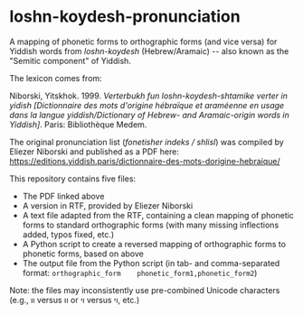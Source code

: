 # loshn-koydesh-pronunciation

A mapping of phonetic forms to orthographic forms (and vice versa) for Yiddish words from *loshn-koydesh* (Hebrew/Aramaic) -- also known as the "Semitic component" of Yiddish.

The lexicon comes from:

Niborski, Yitskhok. 1999. *Verterbukh fun loshn-koydesh-shtamike verter in yidish [Dictionnaire des mots d'origine hébraïque et araméenne en usage dans la langue yiddish/Dictionary of Hebrew- and Aramaic-origin words in Yiddish]*. Paris: Bibliothèque Medem.

The original pronunciation list (*fonetisher indeks / shlisl*) was compiled by Eliezer Niborski and published as a PDF here: https://editions.yiddish.paris/dictionnaire-des-mots-dorigine-hebraique/

This repository contains five files:
* The PDF linked above
* A version in RTF, provided by Eliezer Niborski
* A text file adapted from the RTF, containing a clean mapping of phonetic forms to standard orthographic forms (with many missing inflections added, typos fixed, etc.)
* A Python script to create a reversed mapping of orthographic forms to phonetic forms, based on above
* The output file from the Python script (in tab- and comma-separated format: `orthographic_form	phonetic_form1,phonetic_form2`)

Note: the files may inconsistently use pre-combined Unicode characters (e.g., װ versus וו or ױ versus וי, etc.)
